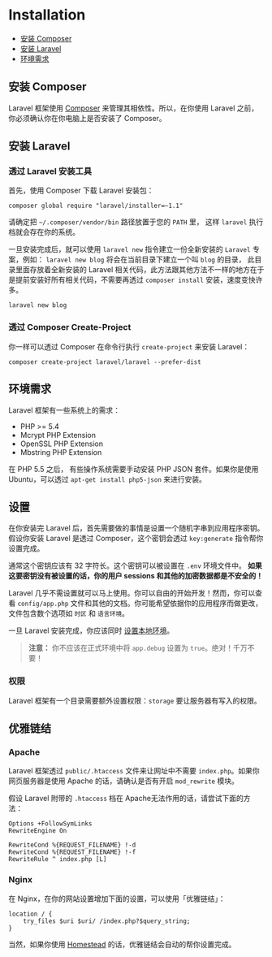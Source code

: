 # Installation

- [安装 Composer](#install-composer)
- [安装 Laravel](#install-laravel)
- [环境需求](#server-requirements)

<a name="install-composer"></a>
## 安装 Composer

Laravel 框架使用 [Composer](http://getcomposer.org) 来管理其相依性。所以，在你使用 Laravel 之前，你必须确认你在你电脑上是否安装了 Composer。

<a name="install-laravel"></a>
## 安装 Laravel

### 透过 Laravel 安装工具

首先，使用 Composer 下载 Laravel 安装包：

	composer global require "laravel/installer=~1.1"

请确定把 `~/.composer/vendor/bin` 路径放置于您的 `PATH` 里， 这样 `laravel` 执行档就会存在你的系统。

一旦安装完成后，就可以使用 `laravel new` 指令建立一份全新安装的 `Laravel` 专案，例如： `laravel new blog` 将会在当前目录下建立一个叫 `blog` 的目录， 此目录里面存放着全新安装的 Laravel 相关代码，此方法跟其他方法不一样的地方在于是提前安装好所有相关代码，不需要再透过 `composer install` 安装，速度变快许多。

	laravel new blog

### 透过 Composer Create-Project

你一样可以透过 Composer 在命令行执行 `create-project` 来安装 Laravel：

	composer create-project laravel/laravel --prefer-dist

<a name="server-requirements"></a>
## 环境需求

Laravel 框架有一些系统上的需求：

- PHP >= 5.4
- Mcrypt PHP Extension
- OpenSSL PHP Extension
- Mbstring PHP Extension

在 PHP 5.5 之后， 有些操作系统需要手动安装 PHP JSON 套件。如果你是使用 Ubuntu，可以透过 `apt-get install php5-json` 来进行安装。

<a name="configuration"></a>
## 设置

在你安装完 Laravel 后，首先需要做的事情是设置一个随机字串到应用程序密钥。假设你安装 Laravel 是透过 Composer，这个密钥会透过 `key:generate` 指令帮你设置完成。

通常这个密钥应该有 32 字符长。这个密钥可以被设置在 `.env` 环境文件中。 **如果这要密钥没有被设置的话，你的用户 sessions 和其他的加密数据都是不安全的！**

Laravel 几乎不需设置就可以马上使用。你可以自由的开始开发！然而，你可以查看 `config/app.php` 文件和其他的文档。你可能希望依据你的应用程序而做更改，文件包含数个选项如 `时区` 和 `语言环境`。

一旦 Laravel 安装完成，你应该同时 [设置本地环境](/docs/5.0/configuration#environment-configuration)。

> **注意：** 你不应该在正式环境中将 `app.debug` 设置为 `true`。绝对！千万不要！

<a name="permissions"></a>
### 权限

Laravel 框架有一个目录需要额外设置权限：`storage` 要让服务器有写入的权限。

<a name="pretty-urls"></a>
## 优雅链结

### Apache

Laravel 框架透过 `public/.htaccess` 文件来让网址中不需要 `index.php`。如果你网页服务器是使用 Apache 的话，请确认是否有开启 `mod_rewrite` 模块。

假设 Laravel 附带的 `.htaccess` 档在 Apache无法作用的话，请尝试下面的方法：

	Options +FollowSymLinks
	RewriteEngine On

	RewriteCond %{REQUEST_FILENAME} !-d
	RewriteCond %{REQUEST_FILENAME} !-f
	RewriteRule ^ index.php [L]

### Nginx

在 Nginx，在你的网站设置增加下面的设置，可以使用「优雅链结」：

    location / {
        try_files $uri $uri/ /index.php?$query_string;
    }

当然，如果你使用 [Homestead](/docs/5.0/homestead) 的话，优雅链结会自动的帮你设置完成。

